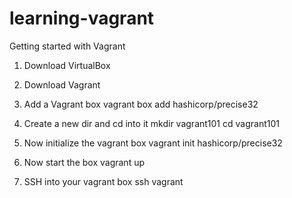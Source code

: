 # learning-vagrant
Getting started with Vagrant


1. Download VirtualBox

2. Download Vagrant

3. Add a Vagrant box
   vagrant box add hashicorp/precise32
 
4. Create a new dir and cd into it
   mkdir vagrant101
   cd vagrant101
   
5. Now initialize the vagrant box
   vagrant init hashicorp/precise32
   
6. Now start the box
   vagrant up
   
7. SSH into your vagrant box
   ssh vagrant
